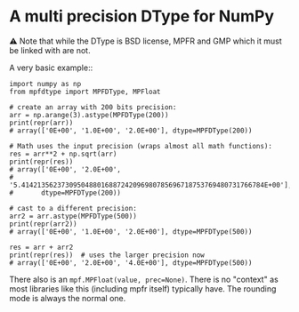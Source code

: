 # A multi precision DType for NumPy

:warning: Note that while the DType is BSD license, MPFR and GMP which it
must be linked with are not.

A very basic example::

    import numpy as np
    from mpfdtype import MPFDType, MPFloat

    # create an array with 200 bits precision:
    arr = np.arange(3).astype(MPFDType(200))
    print(repr(arr))
    # array(['0E+00', '1.0E+00', '2.0E+00'], dtype=MPFDType(200))

    # Math uses the input precision (wraps almost all math functions):
    res = arr**2 + np.sqrt(arr)
    print(repr(res))
    # array(['0E+00', '2.0E+00',
    #        '5.4142135623730950488016887242096980785696718753769480731766784E+00'],
    #       dtype=MPFDType(200))

    # cast to a different precision:
    arr2 = arr.astype(MPFDType(500))
    print(repr(arr2))
    # array(['0E+00', '1.0E+00', '2.0E+00'], dtype=MPFDType(500))

    res = arr + arr2
    print(repr(res))  # uses the larger precision now
    # array(['0E+00', '2.0E+00', '4.0E+00'], dtype=MPFDType(500))

There also is an `mpf.MPFloat(value, prec=None)`.  There is no "context"
as most libraries like this (including mpfr itself) typically have.
The rounding mode is always the normal one.
